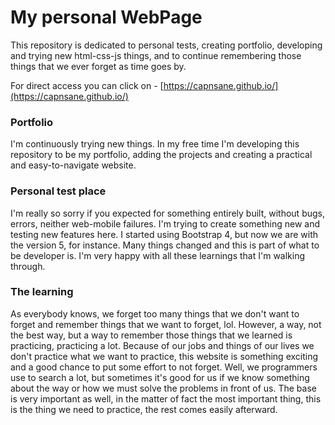 # My personal WebPage

This repository is dedicated to personal tests, creating portfolio, developing and trying new html-css-js things, and to continue remembering those things that we ever forget as time goes by.

For direct access you can click on - [https://capnsane.github.io/](https://capnsane.github.io/)

### Portfolio

I'm continuously trying new things. In my free time I'm developing this repository to be my portfolio, adding the projects and creating a practical and easy-to-navigate website.

### Personal test place

I'm really so sorry if you expected for something entirely built, without bugs, errors, neither web-mobile failures. I'm trying to create something new and testing new features here. I started using Bootstrap 4, but now we are with the version 5, for instance. Many things changed and this is part of what to be developer is. I'm very happy with all these learnings that I'm walking through.

### The learning

As everybody knows, we forget too many things that we don't want to forget and remember things that we want to forget, lol. However, a way, not the best way, but a way to remember those things that we learned is practicing, practicing a lot. Because of our jobs and things of our lives we don't practice what we want to practice, this website is something exciting and a good chance to put some effort to not forget. Well, we programmers use to search a lot, but sometimes it's good for us if we know something about the way or how we must solve the problems in front of us. The base is very important as well, in the matter of fact the most important thing, this is the thing we need to practice, the rest comes easily afterward.
